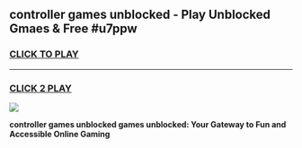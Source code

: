 
## controller games unblocked - Play Unblocked Gmaes & Free #u7ppw
<h3>
<a href="https://news.freeplayer.one?title=controller_games_unblocked&ref=03M">CLICK TO PLAY</a></h3>
<hr>

<h3>
<a href="https://news.freeplayer.one?title=controller_games_unblocked&ref=03M">CLICK 2 PLAY</a>
  
</h3>

<a href="https://news.freeplayer.one?title=controller_games_unblocked&ref=03M"><img src="https://clearcache.store/games.png"></a>


**controller games unblocked games unblocked: Your Gateway to Fun and Accessible Online Gaming**
